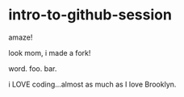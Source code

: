 # intro-to-github-session
amaze!

look mom, i made a fork!

word. foo. bar. 

i LOVE coding...almost as much as I love Brooklyn.
